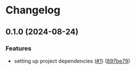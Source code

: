 # Changelog

## 0.1.0 (2024-08-24)


### Features

* setting up project dependencies ([#1](https://github.com/Stackclash/obsidian-ttrpg-audio-manager/issues/1)) ([897be79](https://github.com/Stackclash/obsidian-ttrpg-audio-manager/commit/897be796363381d0c49d25f05c616d5de1eb9b41))
